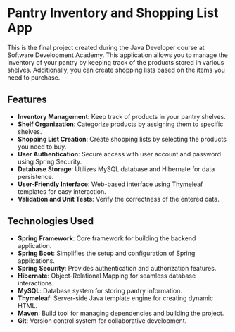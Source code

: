 # Pantry Inventory and Shopping List App

This is the final project created during the Java Developer course at Software Development Academy.
This application allows you to manage the inventory of your pantry by keeping track of the products stored in various shelves. Additionally, you can create shopping lists based on the items you need to purchase.

## Features

- **Inventory Management**: Keep track of products in your pantry shelves.
- **Shelf Organization**: Categorize products by assigning them to specific shelves.
- **Shopping List Creation**: Create shopping lists by selecting the products you need to buy.
- **User Authentication**: Secure access with user account and password using Spring Security.
- **Database Storage**: Utilizes MySQL database and Hibernate for data persistence.
- **User-Friendly Interface**: Web-based interface using Thymeleaf templates for easy interaction.
- **Validation and Unit Tests**: Verify the correctness of the entered data.

## Technologies Used

- **Spring Framework**: Core framework for building the backend application.
- **Spring Boot**: Simplifies the setup and configuration of Spring applications.
- **Spring Security**: Provides authentication and authorization features.
- **Hibernate**: Object-Relational Mapping for seamless database interactions.
- **MySQL**: Database system for storing pantry information.
- **Thymeleaf**: Server-side Java template engine for creating dynamic HTML.
- **Maven**: Build tool for managing dependencies and building the project.
- **Git**: Version control system for collaborative development.
